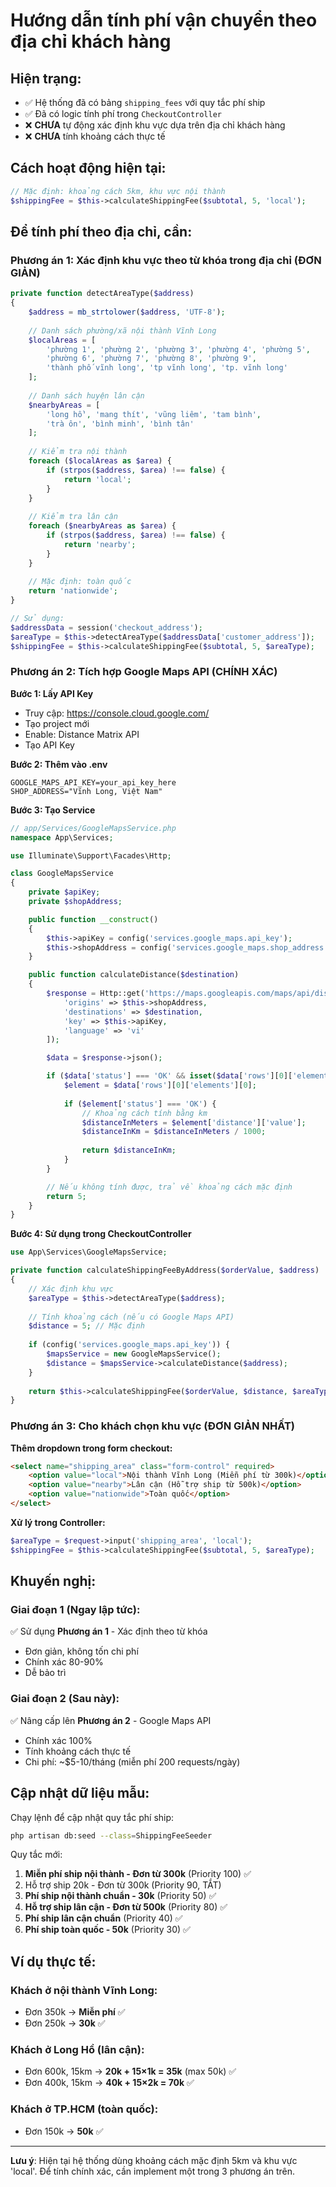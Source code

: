 # Hướng dẫn tính phí vận chuyển theo địa chỉ khách hàng

## Hiện trạng:
- ✅ Hệ thống đã có bảng `shipping_fees` với quy tắc phí ship
- ✅ Đã có logic tính phí trong `CheckoutController`
- ❌ **CHƯA** tự động xác định khu vực dựa trên địa chỉ khách hàng
- ❌ **CHƯA** tính khoảng cách thực tế

## Cách hoạt động hiện tại:
```php
// Mặc định: khoảng cách 5km, khu vực nội thành
$shippingFee = $this->calculateShippingFee($subtotal, 5, 'local');
```

## Để tính phí theo địa chỉ, cần:

### Phương án 1: Xác định khu vực theo từ khóa trong địa chỉ (ĐƠN GIẢN)

```php
private function detectAreaType($address)
{
    $address = mb_strtolower($address, 'UTF-8');
    
    // Danh sách phường/xã nội thành Vĩnh Long
    $localAreas = [
        'phường 1', 'phường 2', 'phường 3', 'phường 4', 'phường 5',
        'phường 6', 'phường 7', 'phường 8', 'phường 9',
        'thành phố vĩnh long', 'tp vĩnh long', 'tp. vĩnh long'
    ];
    
    // Danh sách huyện lân cận
    $nearbyAreas = [
        'long hồ', 'mang thít', 'vũng liêm', 'tam bình',
        'trà ôn', 'bình minh', 'bình tân'
    ];
    
    // Kiểm tra nội thành
    foreach ($localAreas as $area) {
        if (strpos($address, $area) !== false) {
            return 'local';
        }
    }
    
    // Kiểm tra lân cận
    foreach ($nearbyAreas as $area) {
        if (strpos($address, $area) !== false) {
            return 'nearby';
        }
    }
    
    // Mặc định: toàn quốc
    return 'nationwide';
}

// Sử dụng:
$addressData = session('checkout_address');
$areaType = $this->detectAreaType($addressData['customer_address']);
$shippingFee = $this->calculateShippingFee($subtotal, 5, $areaType);
```

### Phương án 2: Tích hợp Google Maps API (CHÍNH XÁC)

**Bước 1: Lấy API Key**
- Truy cập: https://console.cloud.google.com/
- Tạo project mới
- Enable: Distance Matrix API
- Tạo API Key

**Bước 2: Thêm vào .env**
```env
GOOGLE_MAPS_API_KEY=your_api_key_here
SHOP_ADDRESS="Vĩnh Long, Việt Nam"
```

**Bước 3: Tạo Service**
```php
// app/Services/GoogleMapsService.php
namespace App\Services;

use Illuminate\Support\Facades\Http;

class GoogleMapsService
{
    private $apiKey;
    private $shopAddress;

    public function __construct()
    {
        $this->apiKey = config('services.google_maps.api_key');
        $this->shopAddress = config('services.google_maps.shop_address');
    }

    public function calculateDistance($destination)
    {
        $response = Http::get('https://maps.googleapis.com/maps/api/distancematrix/json', [
            'origins' => $this->shopAddress,
            'destinations' => $destination,
            'key' => $this->apiKey,
            'language' => 'vi'
        ]);

        $data = $response->json();

        if ($data['status'] === 'OK' && isset($data['rows'][0]['elements'][0])) {
            $element = $data['rows'][0]['elements'][0];
            
            if ($element['status'] === 'OK') {
                // Khoảng cách tính bằng km
                $distanceInMeters = $element['distance']['value'];
                $distanceInKm = $distanceInMeters / 1000;
                
                return $distanceInKm;
            }
        }

        // Nếu không tính được, trả về khoảng cách mặc định
        return 5;
    }
}
```

**Bước 4: Sử dụng trong CheckoutController**
```php
use App\Services\GoogleMapsService;

private function calculateShippingFeeByAddress($orderValue, $address)
{
    // Xác định khu vực
    $areaType = $this->detectAreaType($address);
    
    // Tính khoảng cách (nếu có Google Maps API)
    $distance = 5; // Mặc định
    
    if (config('services.google_maps.api_key')) {
        $mapsService = new GoogleMapsService();
        $distance = $mapsService->calculateDistance($address);
    }
    
    return $this->calculateShippingFee($orderValue, $distance, $areaType);
}
```

### Phương án 3: Cho khách chọn khu vực (ĐƠN GIẢN NHẤT)

**Thêm dropdown trong form checkout:**
```html
<select name="shipping_area" class="form-control" required>
    <option value="local">Nội thành Vĩnh Long (Miễn phí từ 300k)</option>
    <option value="nearby">Lân cận (Hỗ trợ ship từ 500k)</option>
    <option value="nationwide">Toàn quốc</option>
</select>
```

**Xử lý trong Controller:**
```php
$areaType = $request->input('shipping_area', 'local');
$shippingFee = $this->calculateShippingFee($subtotal, 5, $areaType);
```

## Khuyến nghị:

### Giai đoạn 1 (Ngay lập tức):
✅ Sử dụng **Phương án 1** - Xác định theo từ khóa
- Đơn giản, không tốn chi phí
- Chính xác 80-90%
- Dễ bảo trì

### Giai đoạn 2 (Sau này):
✅ Nâng cấp lên **Phương án 2** - Google Maps API
- Chính xác 100%
- Tính khoảng cách thực tế
- Chi phí: ~$5-10/tháng (miễn phí 200 requests/ngày)

## Cập nhật dữ liệu mẫu:

Chạy lệnh để cập nhật quy tắc phí ship:
```bash
php artisan db:seed --class=ShippingFeeSeeder
```

Quy tắc mới:
1. **Miễn phí ship nội thành - Đơn từ 300k** (Priority 100) ✅
2. Hỗ trợ ship 20k - Đơn từ 300k (Priority 90, TẮT)
3. **Phí ship nội thành chuẩn - 30k** (Priority 50) ✅
4. **Hỗ trợ ship lân cận - Đơn từ 500k** (Priority 80) ✅
5. **Phí ship lân cận chuẩn** (Priority 40) ✅
6. **Phí ship toàn quốc - 50k** (Priority 30) ✅

## Ví dụ thực tế:

### Khách ở nội thành Vĩnh Long:
- Đơn 350k → **Miễn phí** ✅
- Đơn 250k → **30k** ✅

### Khách ở Long Hồ (lân cận):
- Đơn 600k, 15km → **20k + 15×1k = 35k** (max 50k) ✅
- Đơn 400k, 15km → **40k + 15×2k = 70k** ✅

### Khách ở TP.HCM (toàn quốc):
- Đơn 150k → **50k** ✅

---

**Lưu ý**: Hiện tại hệ thống dùng khoảng cách mặc định 5km và khu vực 'local'. 
Để tính chính xác, cần implement một trong 3 phương án trên.
